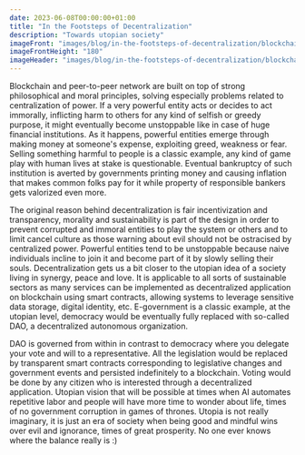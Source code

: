 ```yaml
---
date: 2023-06-08T00:00:00+01:00
title: "In the Footsteps of Decentralization"
description: "Towards utopian society"
imageFront: "images/blog/in-the-footsteps-of-decentralization/blockchain-shadow.png"
imageFrontHeight: "180"
imageHeader: "images/blog/in-the-footsteps-of-decentralization/blockchain-header.png"
---
```


Blockchain and peer-to-peer network are built on top of strong philosophical and moral principles, solving especially
problems related to centralization of power. If a very powerful entity acts or decides to act immorally, inflicting
harm to others for any kind of selfish or greedy purpose, it might eventually become unstoppable like in case of huge 
financial institutions. As it happens, powerful entities emerge through making money at someone's expense, exploiting greed,
weakness or fear. Selling something harmful to people is a classic example, any kind of game play with human lives at
stake is questionable. Eventual bankruptcy of such institution is averted by governments printing money and causing
inflation that makes common folks pay for it while property of responsible bankers gets valorized even more. 

The original reason behind decentralization is fair incentivization and transparency, morality and sustainability is part
of the design in order to prevent corrupted and immoral entities to play the system or others and to limit cancel culture
as those warning about evil should not be ostracised by centralized power. Powerful entities tend to be unstoppable because
naive individuals incline to join it and become part of it by slowly selling their souls. Decentralization gets us a bit
closer to the utopian idea of a society living in synergy, peace and love. It is applicable to all sorts of sustainable
sectors as many services can be implemented as decentralized application on blockchain using smart contracts, allowing systems
to leverage sensitive data storage, digital identity, etc. E-government is a classic example, at the utopian level,
democracy would be eventually fully replaced with so-called DAO, a decentralized autonomous organization.

DAO is governed from within in contrast to democracy where you delegate your vote and will to a representative. 
All the legislation would be replaced by transparent smart contracts corresponding to legislative changes and government
events and persisted indefinitely to a blockchain. Voting would be done by any citizen who is interested through a
decentralized application. Utopian vision that will be possible at times when AI automates repetitive labor and people
will have more time to wonder about life, times of no government corruption in games of thrones. Utopia is not really
imaginary, it is just an era of society when being good and mindful wins over evil and ignorance, times of great
prosperity. No one ever knows where the balance really is :)